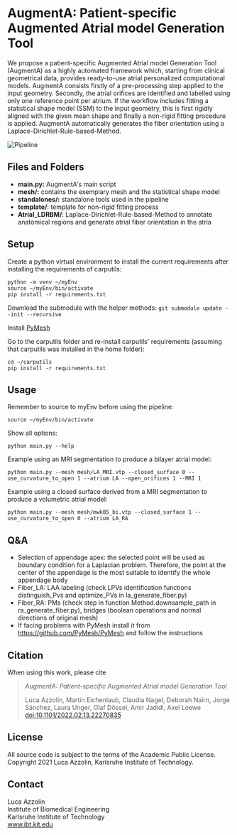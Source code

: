 # AugmentA: Patient-specific Augmented Atrial model Generation Tool

We propose a patient-specific Augmented Atrial model Generation Tool (AugmentA) as a highly automated framework which,
starting from clinical geometrical data, provides ready-to-use atrial personalized computational models.
AugmentA consists firstly of a pre-processing step applied to the input geometry. Secondly, the atrial orifices are
identified and labelled using only one reference point per atrium. If the workflow includes fitting a statistical shape
model (SSM) to the input geometry, this is first rigidly aligned with the given mean shape and finally a non-rigid
fitting procedure is applied. AugmentA automatically generates the fiber orientation using a
Laplace-Dirichlet-Rule-based-Method.

![Pipeline](/images/pipeline.png)

## Files and Folders

- **main.py:** AugmentA's main script
- **mesh/:** contains the exemplary mesh and the statistical shape model
- **standalones/:** standalone tools used in the pipeline
- **template/**: template for non-rigid fitting process
- **Atrial_LDRBM/**: Laplace-Dirichlet-Rule-based-Method to annotate anatomical regions and generate atrial fiber
  orientation in the atria

## Setup

Create a python virtual environment to install the current requirements after installing the requirements of carputils:

```
python -m venv ~/myEnv
source ~/myEnv/bin/activate
pip install -r requirements.txt
```

Download the submodule with the helper methods:
```git submodule update --init --recursive```

Install [PyMesh](https://pymesh.readthedocs.io/en/latest/installation.html)

Go to the carputils folder and re-install carputils' requirements (assuming that carputils was installed in the home
folder):

```
cd ~/carputils
pip install -r requirements.txt
```

## Usage

Remember to source to myEnv before using the pipeline:

```
source ~/myEnv/bin/activate
```

Show all options:

```
python main.py --help
```

Example using an MRI segmentation to produce a bilayer atrial model:

```
python main.py --mesh mesh/LA_MRI.vtp --closed_surface 0 --use_curvature_to_open 1 --atrium LA --open_orifices 1 --MRI 1
```

Example using a closed surface derived from a MRI segmentation to produce a volumetric atrial model:

```
python main.py --mesh mesh/mwk05_bi.vtp --closed_surface 1 --use_curvature_to_open 0 --atrium LA_RA
```

## Q&A

- Selection of appendage apex: the selected point will be used as boundary condition for a Laplacian problem. Therefore,
  the point at the center of the appendage is the most suitable to identify the whole appendage body
- Fiber_LA: LAA labeling (check LPVs identification functions distinguish_Pvs and optimize_PVs in la_generate_fiber.py)
- Fiber_RA: PMs (check step in function Method.downsample_path in ra_generate_fiber.py), bridges (boolean operations and
  normal directions of original mesh)
- If facing problems with PyMesh install it from https://github.com/PyMesh/PyMesh and follow the instructions

## Citation

When using this work, please cite
> *AugmentA: Patient-specific Augmented Atrial model Generation Tool*
>
> Luca Azzolin, Martin Eichenlaub, Claudia Nagel, Deborah Nairn, Jorge Sánchez, Laura Unger, Olaf Dössel, Amir Jadidi,
> Axel Loewe
> [doi:10.1101/2022.02.13.22270835](https://doi.org/10.1101/2022.02.13.22270835)

## License

All source code is subject to the terms of the Academic Public License.
Copyright 2021 Luca Azzolin, Karlsruhe Institute of Technology.

## Contact

Luca Azzolin  
Institute of Biomedical Engineering  
Karlsruhe Institute of Technology  
www.ibt.kit.edu
